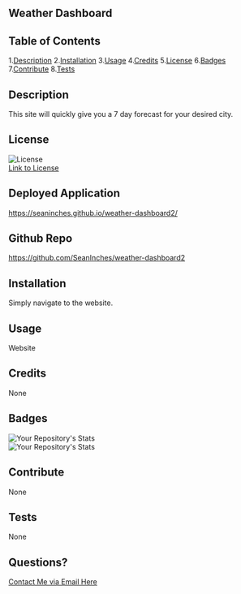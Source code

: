 ## Weather Dashboard

## Table of Contents

1.[Description](#Description) 2.[Installation](#Installation) 3.[Usage](#Usage) 4.[Credits](#Credits) 5.[License](#License) 6.[Badges](#Badges) 7.[Contribute](#Contribute) 8.[Tests](#Tests)

## Description

This site will quickly give you a 7 day forecast for your desired city.

## License

![License](https://img.shields.io/static/v1?label=license&message=MIT&color=blue)  
 [Link to License](./LICENSE.md)

## Deployed Application

https://seaninches.github.io/weather-dashboard2/

## Github Repo

https://github.com/SeanInches/weather-dashboard2

## Installation

Simply navigate to the website.

## Usage

Website

## Credits

None

## Badges

![Your Repository's Stats](https://github-readme-stats.vercel.app/api?username=SeanInches&show_icons=true)  
 ![Your Repository's Stats](https://github-readme-stats.vercel.app/api/top-langs/?username=SeanInches&theme=blue-green)

## Contribute

None

## Tests

None

## Questions?

[Contact Me via Email Here](mailto:seanminches@gmail.com)
